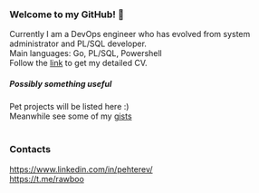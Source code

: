 ### Welcome to my GitHub! 👋
Currently I am a DevOps engineer who has evolved from system administrator and PL/SQL developer. <br/>
Main languages: Go, PL/SQL, Powershell <br/>
Follow the [link](https://github.com/rawboogie/rawboogie/blob/main/cv.pdf) to get my detailed CV.<br/>
##### Possibly something useful
Pet projects will be listed here :) <br/>
Meanwhile see some of my [gists](https://gist.github.com/rawboogie)
<br/><br/>
### Contacts
https://www.linkedin.com/in/pehterev/ <br/>
https://t.me/rawboo
